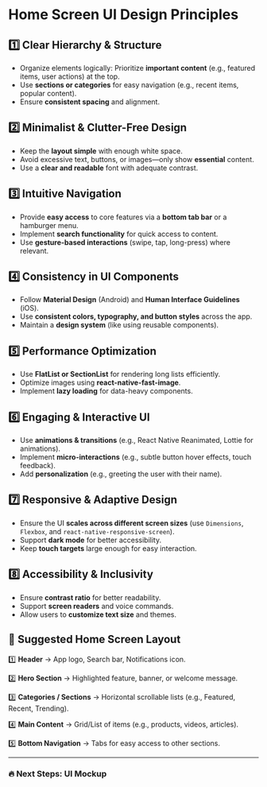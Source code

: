 # Home Screen UI Design Principles

## 1️⃣ Clear Hierarchy & Structure
- Organize elements logically: Prioritize **important content** (e.g., featured items, user actions) at the top.
- Use **sections or categories** for easy navigation (e.g., recent items, popular content).
- Ensure **consistent spacing** and alignment.

## 2️⃣ Minimalist & Clutter-Free Design
- Keep the **layout simple** with enough white space.
- Avoid excessive text, buttons, or images—only show **essential** content.
- Use a **clear and readable** font with adequate contrast.

## 3️⃣ Intuitive Navigation
- Provide **easy access** to core features via a **bottom tab bar** or a hamburger menu.
- Implement **search functionality** for quick access to content.
- Use **gesture-based interactions** (swipe, tap, long-press) where relevant.

## 4️⃣ Consistency in UI Components
- Follow **Material Design** (Android) and **Human Interface Guidelines** (iOS).
- Use **consistent colors, typography, and button styles** across the app.
- Maintain a **design system** (like using reusable components).

## 5️⃣ Performance Optimization
- Use **FlatList or SectionList** for rendering long lists efficiently.
- Optimize images using **react-native-fast-image**.
- Implement **lazy loading** for data-heavy components.

## 6️⃣ Engaging & Interactive UI
- Use **animations & transitions** (e.g., React Native Reanimated, Lottie for animations).
- Implement **micro-interactions** (e.g., subtle button hover effects, touch feedback).
- Add **personalization** (e.g., greeting the user with their name).

## 7️⃣ Responsive & Adaptive Design
- Ensure the UI **scales across different screen sizes** (use `Dimensions`, `Flexbox`, and `react-native-responsive-screen`).
- Support **dark mode** for better accessibility.
- Keep **touch targets** large enough for easy interaction.

## 8️⃣ Accessibility & Inclusivity
- Ensure **contrast ratio** for better readability.
- Support **screen readers** and voice commands.
- Allow users to **customize text size** and themes.

## 📌 Suggested Home Screen Layout
1️⃣ **Header** → App logo, Search bar, Notifications icon.

2️⃣ **Hero Section** → Highlighted feature, banner, or welcome message.

3️⃣ **Categories / Sections** → Horizontal scrollable lists (e.g., Featured, Recent, Trending).

4️⃣ **Main Content** → Grid/List of items (e.g., products, videos, articles).

5️⃣ **Bottom Navigation** → Tabs for easy access to other sections.

---
### 🔥 Next Steps: UI Mockup
